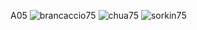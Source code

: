 A05
![brancaccio75](https://github.com/user-attachments/assets/5b5a905e-6729-4598-9db5-86a2bd94530c)
![chua75](https://github.com/user-attachments/assets/b8f7b82b-c556-4082-b4de-161388b521b7)
![sorkin75](https://github.com/user-attachments/assets/97bfae11-fc68-4926-9bbe-9012a8efde94)
